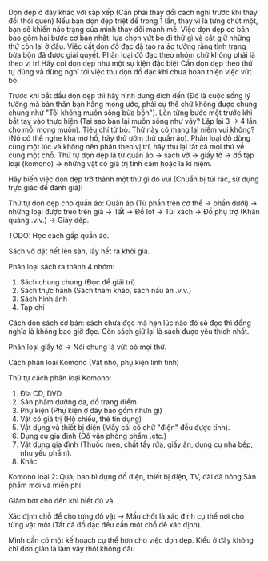 Dọn dẹp ở đây khác với sắp xếp (Cần phải thay đổi cách nghĩ trước khi thay đổi thói quen)
Nếu bạn dọn dẹp triệt để trong 1 lần, thay vì là từng chút một, bạn sẽ khiến não trạng của mình thay đổi mạnh mẽ.
Việc dọn dẹp cơ bản bao gồm hai bước cơ bản nhất: lựa chọn vứt bỏ đi thứ gì và cất giữ những thứ còn lại ở đâu.
Việc cất dọn đồ đạc đã tạo ra ảo tưởng rằng tình trạng bừa bộn đã được giải quyết.
Phân loại đồ đạc theo nhóm chứ không phải là theo vị trí
Hãy coi dọn dẹp như một sự kiện đặc biệt
Cần dọn dẹp theo thứ tự đúng và đừng nghĩ tới việc thu dọn đồ đạc khi chưa hoàn thiện việc vứt bỏ.

Trước khi bắt đầu dọn dẹp thì hãy hình dung đích đến (Đó là cuộc sống lý tưởng mà bản thân bạn hằng mong ước, phải cụ thể chứ không được chung chung như "Tôi không muốn sống bừa bộn").
Lên từng bước một trước khi bắt tay vào thực hiện (Tại sao bạn lại muốn sống như vậy? Lặp lại 3 -> 4 lần cho mỗi mong muốn).
Tiêu chí từ bỏ: Thứ này có mang lại niềm vui không? (Nó có thể nghe khá mơ hồ, hãy thử ướm thử quần áo).
Phân loại đồ dùng cùng một lúc và không nên phân theo vị trí, hãy thu lại tất cả mọi thứ về cùng một chỗ.
Thứ tự dọn dẹp là từ quần áo -> sách vở -> giấy tờ -> đồ tạp loại (komono) -> những vật có giá trị tình cảm hoặc là kỉ niệm.

Hãy biến việc dọn dẹp trở thành một thứ gì đó vui (Chuẩn bị túi rác, sử dụng trực giác để đánh giá)!

Thứ tự dọn dẹp cho quần áo: Quần áo (Từ phần trên cơ thể -> phần dưới) -> những loại được treo trên giá -> Tất -> Đồ lót -> Túi xách -> Đồ phụ trợ (Khăn quàng .v.v.) -> Giày dép.

TODO: Học cách gấp quần áo.

Sách vở đặt hết lên sàn, lấy hết ra khỏi giá. 

Phân loại sách ra thành 4 nhóm:
1. Sách chung chung (Đọc để giải trí)
2. Sách thực hành (Sách tham khảo, sách nấu ăn .v.v.)
3. Sách hình ảnh
4. Tạp chí

Cách dọn sách cơ bản: sách chưa đọc mà hẹn lúc nào đó sẽ đọc thì đồng nghĩa là không bao giờ đọc. Còn sách giữ lại là sách được yêu thích nhất.

Phân loại giấy tờ -> Nói chung là vứt bỏ mọi thứ.

Cách phân loại Komono (Vật nhỏ, phụ kiện linh tinh)


Thứ tự cách phân loại Komono:
1. Đĩa CD, DVD
2. Sản phẩm dưỡng da, đồ trang điểm
3. Phụ kiện (Phụ kiện ở đây bao gồm nhữn gì)
4. Vật có giá trị (Hộ chiếu, thẻ tín dụng)
5. Vật dụng và thiết bị điện (Mấy cái có chữ "điện" đều được tính).
6. Dụng cụ gia đình (Đồ văn phòng phẩm .etc.)
7. Vật dụng gia đình (Thuốc men, chất tẩy rửa, giấy ăn, dụng cụ nhà bếp, nhu yếu phẩm).
8. Khác.


Komono loại 2:
Quà, bao bì đựng đồ điện, thiết bị điện, TV, đài đã hỏng
Sản phẩm mới và miễn phí

Giảm bớt cho đến khi biết đủ và 

Xác định chỗ để cho từng đồ vật -> Mấu chốt là xác định cụ thể nơi cho từng vật một (Tất cả đồ đạc đều cần một chỗ để xác định).

Mình cần có một kế hoạch cụ thể hơn cho việc dọn dẹp. Kiểu ở đây không chỉ đơn giản là làm vậy thôi không đâu